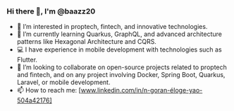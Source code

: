 ### Hi there 👋, I'm @baazz20

- 👀 I’m interested in proptech, fintech, and innovative technologies.
- 🌱 I’m currently learning Quarkus, GraphQL, and advanced architecture patterns like Hexagonal Architecture and CQRS.
- 💻 I have experience in mobile development with technologies such as Flutter.
- 💞️ I’m looking to collaborate on open-source projects related to proptech and fintech, and on any project involving Docker, Spring Boot, Quarkus, Laravel, or mobile development.
- 📫 How to reach me: [www.linkedin.com/in/n-goran-éloge-yao-504a42176]

<!---
baazz20/baazz20 is a ✨ special ✨ repository because its `README.md` (this file) appears on your GitHub profile.
You can click the Preview link to take a look at your changes.
--->
